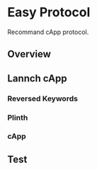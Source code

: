 # Easy Protocol

Recommand cApp protocol.

## Overview

## Lannch cApp

### Reversed Keywords

### Plinth

### cApp

## Test
